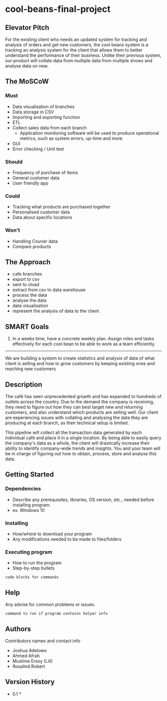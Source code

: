 # cool-beans-final-project

## Elevator Pitch
For the existing client who needs an updated system for tracking and analysis of orders and get new customers, the cool beans system is a tracking an analysis system for the client that allows them to better understand the performance of their business.
Unlike their previous system, our product will collate data from multiple data from multiple shows and analyse data on new.

## The MoSCoW

### Must
* Data visualisation of branches  
* Data storage in CSV
* Importing and exporting function
* ETL
* Collect sales data from each branch  
  * Application monitoring software will be used to produce operational metrics, such as system errors, up-time and more
* GUI
* Error checking / Unit test

### Should
* Frequency of purchase of items
* General customer data 
* User friendly app

### Could
* Tracking what products are purchased together
* Personalised customer data 
* Data about specific locations

### Won't
* Handling Courier data 
* Compare products


## The Approach

* cafe branches
* export to csv
* sent to cload
* extract from csv to data warehouse
* process the data
* analyse the data
* data visualisation
* represent the analysis of data to the client

## SMART Goals

1. In a weeks time, have a concrete weekly plan. Assign roles and tasks effectively for each cool bean to be able to work as a team efficiently.


----

We are building a system to create statistics and analysis of data of what client is selling and how to grow customers by keeping existing ones and reaching new customers

## Description

The café has seen unprecedented growth and has expanded to hundreds of outlets across the country. Due to the demand the company is receiving, they need to figure out how they can best target new and returning customers, and also understand which products are selling well. Our client are experiencing issues with collating and analysing the data they are producing at each branch, as their technical setup is limited.

This pipeline will collect all the transaction data generated by each individual café and place it in a single location. By being able to easily query the company's data as a whole, the client will drastically increase their ability to identify company-wide trends and insights. You and your team will be in charge of figuring out how to obtain, process, store and analyse this data.

## Getting Started

### Dependencies

* Describe any prerequisites, libraries, OS version, etc., needed before installing program.
* ex. Windows 10

### Installing

* How/where to download your program
* Any modifications needed to be made to files/folders

### Executing program

* How to run the program
* Step-by-step bullets
```
code blocks for commands
```

## Help

Any advise for common problems or issues.
```
command to run if program contains helper info
```

## Authors

Contributors names and contact info

* Joshua Adelowo
* Ahmed Afrah
* Muslime Ersoy (Lili)
* Rosalind Robert

## Version History

* 0.1
    * 
